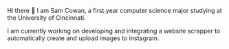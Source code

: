 Hi there 👋
I am Sam Cowan, a first year computer science major studying at the University of Cincinnati. 

I am currently working on developing and integrating a website scrapper to automatically create and upload images to instagram.

